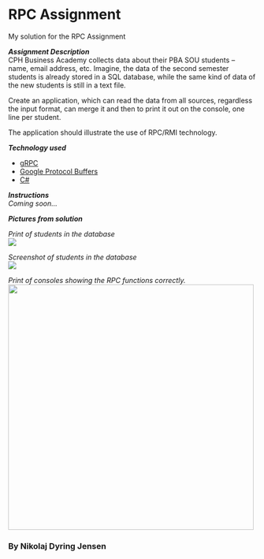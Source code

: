 # RPC Assignment
My solution for the RPC Assignment

**_Assignment Description_**  
CPH Business Academy collects data about their PBA SOU students – name, email address, etc. Imagine, the data of the second semester students is already stored in a SQL database, while the same kind of data of the new students is still in a text file. 

Create an application, which can read the data from all sources, regardless the input format, can merge it and then to print it out on the console, one line per student. 

The application should illustrate the use of RPC/RMI technology. 

**_Technology used_**
* [gRPC](https://grpc.io/)
* [Google Protocol Buffers](https://developers.google.com/protocol-buffers/docs/csharptutorial)
* [C#](https://docs.microsoft.com/en-us/dotnet/csharp/)

**_Instructions_**  
*Coming soon...*

**_Pictures from solution_**

*Print of students in the database*  
<img src="https://raw.githubusercontent.com/NikoDyring/Software2019/master/Solutions/System%20Integration/RPCAssignment/imagesForGithub/txtScreenshot.png">

*Screenshot of students in the database*  
<img src="https://raw.githubusercontent.com/NikoDyring/Software2019/master/Solutions/System%20Integration/RPCAssignment/imagesForGithub/dbScreenshot.png">

*Print of consoles showing the RPC functions correctly.*  
<img src="https://raw.githubusercontent.com/NikoDyring/Software2019/master/Solutions/System%20Integration/RPCAssignment/imagesForGithub/consoleprintScreenshots.png" width="498px">
### By Nikolaj Dyring Jensen
